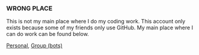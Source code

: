 ### WRONG PLACE

This is not my main place where I do my coding work. This account only exists because some of my friends only use GitHub.
My main place where I can do work can be found below.

[Personal](https://gitlab.com/dluxe6093), [Group (bots)](https://gitlab.com/overclockeddev)
